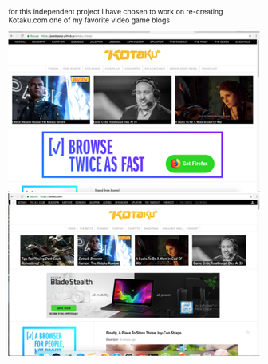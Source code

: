 for this independent project I have chosen to work on re-creating Kotaku.com
one of my favorite video game blogs

![Screenshot](jareds.png)
![Screenshot](kotakus.png)
